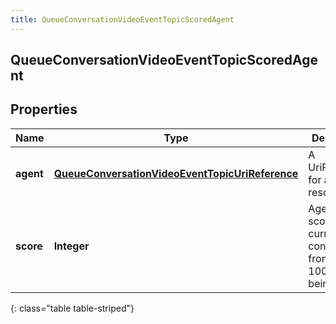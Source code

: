 ```yaml
---
title: QueueConversationVideoEventTopicScoredAgent
---
```


## QueueConversationVideoEventTopicScoredAgent

## Properties

| Name      | Type                                                                                                                     | Description                                                                       | Notes      |
| --------- | ------------------------------------------------------------------------------------------------------------------------ | --------------------------------------------------------------------------------- | ---------- |
| **agent** | <!----><!---->[**QueueConversationVideoEventTopicUriReference**](QueueConversationVideoEventTopicUriReference.md)<!----> | A UriReference for a resource                                                     | [optional] |
| **score** | <!----><!---->**Integer**<!---->                                                                                         | Agent&#39;s score for the current conversation, from 0 - 100, higher being better | [optional] |

{: class="table table-striped"}
